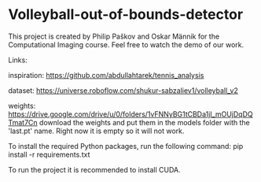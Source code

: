 # Volleyball-out-of-bounds-detector

This project is created by Philip Paškov and Oskar Männik for the Computational Imaging course. Feel free to watch the demo of our work.


Links: 

inspiration: https://github.com/abdullahtarek/tennis_analysis

dataset: https://universe.roboflow.com/shukur-sabzaliev1/volleyball_v2

weights: https://drive.google.com/drive/u/0/folders/1vFNNyBG1tCBDa1jI_mOUjDqDQTmat7Cn
download the weights and put them in the models folder with the 'last.pt' name. Right now it is empty so it will not work.

To install the required Python packages, run the following command:
pip install -r requirements.txt

To run the project it is recommended to install CUDA.
